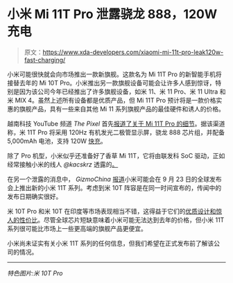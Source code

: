 # 小米 Mi 11T Pro 泄露骁龙 888，120W 充电

> 原文：<https://www.xda-developers.com/xiaomi-mi-11t-pro-leak120w-fast-charging/>

小米可能很快就会向市场推出一款新旗舰。这款名为 Mi 11T Pro 的新智能手机将接替去年的 Mi 10T Pro。小米推出另一款旗舰设备可能会让许多人感到惊讶，特别是因为该公司今年已经推出了许多旗舰设备，如米 11、米 11 Pro、米 11 Ultra 和米 MIX 4。虽然上述所有设备都是优质产品，但 Mi 11T Pro 预计将是一款价格实惠的旗舰产品，具有一些来自其他 Mi 11 系列旗舰产品的最佳硬件和诱人的价格。

越南科技 YouTube 频道 *The Pixel* 首先[报道了关于 Mi 11T Pro 的细节](https://www.youtube.com/watch?v=yNry-ojD0Bg)。据该渠道称，米 11T Pro 将采用 120Hz 有机发光二极管显示屏，骁龙 888 芯片组，并配备 5,000mAh 电池，支持 120W [快充](https://www.xda-developers.com/how-does-fast-charging-work/)。

除了 Pro 机型，小米似乎还准备好了香草 Mi 11T，它将由联发科 SoC 驱动，正如经常接触小米的线人 *@kacskrz* 透露的[。](https://twitter.com/kacskrz/status/1424672550257311744)

在另一个泄露的消息中， *GizmoChina* [报道](https://www.gizmochina.com/2021/08/19/exclusive-xiaomi-mi-11t-global-launch-date-revealed/)小米可能会在 9 月 23 日的全球发布会上推出新的小米 11T 系列。考虑到米 10T 阵容是在同一时间宣布的，传闻中的发布日期确实很好。

米 10T Pro 和米 10T 在印度等市场表现相当不错，这得益于它们的[优质设计和惊人的性价比](https://www.xda-developers.com/xiaomi-mi-10t-pro-great-lcd-better-than-good-amoled-display/)。尽管全球芯片短缺意味着小米可能无法达到去年的价格，但小米 11T 系列很可能比市场上一些更高端的旗舰产品更便宜。

小米尚未证实有关小米 11T 系列的任何信息，但我们希望在正式发布前了解该公司的情况。

* * *

*特色图片:米 10T Pro*